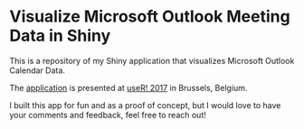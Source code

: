 # Visualize Microsoft Outlook Meeting Data in Shiny
This is a repository of my Shiny application that visualizes Microsoft Outlook Calendar Data.

The [application](https://phoebewong.shinyapps.io/calendar_shinyio/) is presented at [useR! 2017](https://www.user2017.brussels/uploads/2017_useR_Shiny_Outlook_Calendarv2.pdf) in Brussels, Belgium.

I built this app for fun and as a proof of concept, but I would love to have your comments and feedback, feel free to reach out!
